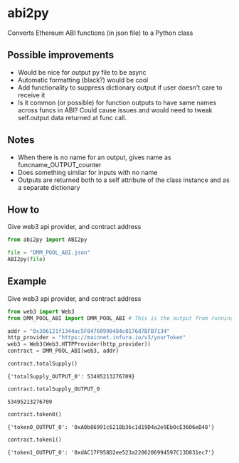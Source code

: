 # abi2py
 Converts Ethereum ABI functions (in json file) to a Python class

## Possible improvements
 - Would be nice for output py file to be async
 - Automatic formatting (black?) would be cool
 - Add functionality to suppress dictionary output if user doesn't care to receive it
 - Is it common (or possible) for function outputs to have same names across funcs in ABI? Could cause issues and would need to tweak self.output data returned at func call.

## Notes
 - When there is no name for an output, gives name as funcname_OUTPUT_counter
 - Does something similar for inputs with no name
 - Outputs are returned both to a self attribute of the class instance and as a separate dictionary

## How to
 Give web3 api provider, and contract address

```python
from abi2py import ABI2py

file = "DMM_POOL_ABI.json"
ABI2py(file)
```


## Example
 Give web3 api provider, and contract address

```python
from web3 import Web3
from DMM_POOL_ABI import DMM_POOL_ABI # This is the output from running ABI2py(file)
```


```python
addr = "0x306121f1344ac5F84760998484c0176d7BFB7134"
http_provider = "https://mainnet.infura.io/v3/yourToken"
web3 = Web3(Web3.HTTPProvider(http_provider))
contract = DMM_POOL_ABI(web3, addr)
```


```python
contract.totalSupply()
```




    {'totalSupply_OUTPUT_0': 53495213276709}




```python
contract.totalSupply_OUTPUT_0
```




    53495213276709




```python
contract.token0()
```




    {'token0_OUTPUT_0': '0xA0b86991c6218b36c1d19D4a2e9Eb0cE3606eB48'}




```python
contract.token1()
```




    {'token1_OUTPUT_0': '0xdAC17F958D2ee523a2206206994597C13D831ec7'}



